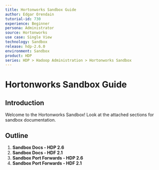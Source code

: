 ```yaml
---
title: Hortonworks Sandbox Guide
author: Edgar Orendain
tutorial-id: 730
experience: Beginner
persona: Administrator
source: Hortonworks
use case: Single View
technology: Sandbox
release: hdp-2.6.0
environment: Sandbox
product: HDP
series: HDP > Hadoop Administration > Hortonworks Sandbox
---
```


# Hortonworks Sandbox Guide

## Introduction

Welcome to the Hortonworks Sandbox!  Look at the attached sections for sandbox documentation.

## Outline

1.  **Sandbox Docs - HDP 2.6**
2.  **Sandbox Docs - HDF 2.1**
3.  **Sandbox Port Forwards - HDP 2.6**
4.  **Sandbox Port Forwards - HDF 2.1**
